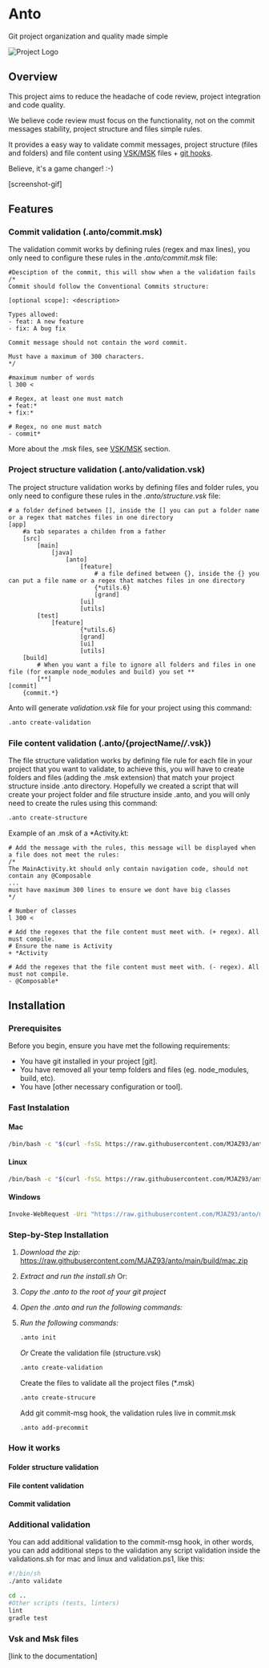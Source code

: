 # Anto
Git project organization and quality made simple

![Project Logo](path/to/logo.png)

## Overview

This project aims to reduce the headache of code review, project integration and code quality. 

We believe code review must focus on the functionality, not on the commit messages stability, project structure and files simple rules. 

It provides a easy way to validate commit messages, project structure (files and folders) and file content using [VSK/MSK](#vskmskfiles) files + [git hooks](https://git-scm.com/book/ms/v2/Customizing-Git-Git-Hooks).

Believe, it's a game changer! :-)

[screenshot-gif]

## Features

### Commit validation (.anto/commit.msk)
The validation commit works by defining rules (regex and max lines), you only need to configure these rules in the *.anto/commit.msk* file:
```
#Desciption of the commit, this will show when a the validation fails
/*
Commit should follow the Conventional Commits structure:

[optional scope]: <description>

Types allowed:
- feat: A new feature
- fix: A bug fix

Commit message should not contain the word commit.

Must have a maximum of 300 characters.
*/

#maximum number of words
l 300 <

# Regex, at least one must match
+ feat:*
+ fix:*

# Regex, no one must match
- commit*
```
More about the .msk files, see [VSK/MSK](#vskmskfiles) section.

### Project structure validation (.anto/validation.vsk)
The project structure validation works by defining files and folder rules, you only need to configure these rules in the *.anto/structure.vsk* file:

```
# a folder defined between [], inside the [] you can put a folder name or a regex that matches files in one directory
[app]
    #a tab separates a childen from a father
    [src]
        [main]
            [java]
                [anto]
                    [feature]
                        # a file defined between {}, inside the {} you can put a file name or a regex that matches files in one directory
                        {*utils.6}
                        [grand]
                    [ui]
                    [utils]
        [test]
            [feature]
                    {*utils.6}
                    [grand]
                    [ui]
                    [utils]
    [build]
        # When you want a file to ignore all folders and files in one file (for example node_modules and build) you set **
        [**]
[commit]
    {commit.*}
```

Anto will generate *validation.vsk* file for your project using this command:

```bash
.anto create-validation
```

### File content validation (.anto/{projectName/*/*.vsk})
The file structure validation works by defining file rule for each file in your project that you want to validate, 
to achieve this, you will have to create folders and files (adding the .msk extension) that match your project structure inside .anto directory.
Hopefully we created a script that will create your project folder and file structure inside .anto, and you will only need to create the rules using this command:

```bash
.anto create-structure
```

Example of an .msk of a *Activity.kt:

```   
# Add the message with the rules, this message will be displayed when a file does not meet the rules:
/*
The MainActivity.kt should only contain navigation code, should not contain any @Composable
...
must have maximum 300 lines to ensure we dont have big classes
*/

# Number of classes
l 300 <

# Add the regexes that the file content must meet with. (+ regex). All must compile.
# Ensure the name is Activity
+ *Activity

# Add the regexes that the file content must meet with. (- regex). All must not compile.
- @Composable*
```

## Installation

### Prerequisites

Before you begin, ensure you have met the following requirements:

- You have git installed in your project [git].
- You have removed all your temp folders and files (eg. node_modules, build, etc).
- You have [other necessary configuration or tool].

### Fast Instalation

#### Mac

```bash
/bin/bash -c "$(curl -fsSL https://raw.githubusercontent.com/MJAZ93/anto/main/build/remote-mac.sh)" 
```
#### Linux

```bash 
/bin/bash -c "$(curl -fsSL https://raw.githubusercontent.com/MJAZ93/anto/main/build/remote-linux.sh)" 
```

#### Windows

```bash 
Invoke-WebRequest -Uri "https://raw.githubusercontent.com/MJAZ93/anto/main/build/remote-windows.ps1" -OutFile "$env:TEMP\remote-windows.ps1"; & "$env:TEMP\remote-windows.ps1" 
```

### Step-by-Step Installation

1. *Download the zip:*
   https://raw.githubusercontent.com/MJAZ93/anto/main/build/mac.zip
2. *Extract and run the install.sh* Or:
3. *Copy the .anto to the root of your git project*
4. *Open the .anto and run the following commands:*
5. *Run the following commands:*
   ```bash
   .anto init
   ```
   *Or*
   Create the validation file (structure.vsk)
   ```bash
   .anto create-validation
   ```
   
   Create the files to validate all the project files (*.msk)
   ```bash
   .anto create-strucure
   ```
   
   Add git commit-msg hook, the validation rules live in commit.msk
   ```bash
   .anto add-precommit
   ```

### How it works

#### Folder structure validation
#### File content validation
#### Commit validation


### Additional validation

You can add additional validation to the commit-msg hook, in other words, you can add additional steps to the validation
any script validation inside the validations.sh for mac and linux and validation.ps1, like this:

```bash
#!/bin/sh
./anto validate

cd ..
#Other scripts (tests, linters)
lint
gradle test
```
### <a name="vskmskfiles"></a>Vsk and Msk files

[link to the documentation]